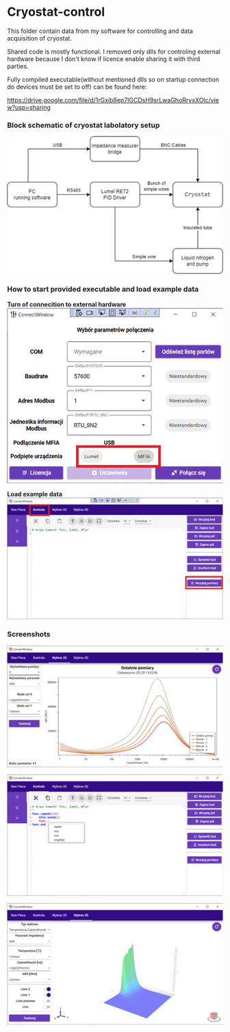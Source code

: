 # Cryostat-control

This folder contain data from my software for controlling and data acquisition of cryostat.

Shared code is mostly functional. I removed only dlls for controling external hardware because I don't know if licence enable sharing it with third parties.

Fully compiled executable(without mentioned dlls so on startup connection do devices must be set to off) can be found here:

https://drive.google.com/file/d/1rGxib8ep7IGCDsH9srLwaGhoRryxXOlc/view?usp=sharing

### Block schematic of cryostat labolatory setup

![](Screenshots/hardware-schematic.png)

### How to start provided executable and load example data

**Turn of connecition to external hardware**
![](Screenshots/Screenshot_4.png)

**Load example data**
![](Screenshots/Screenshot_5.png)

### Screenshots

![](Screenshots/Screenshot_1.png)

![](Screenshots/Screenshot_2.png)

![](Screenshots/Screenshot_3.png)